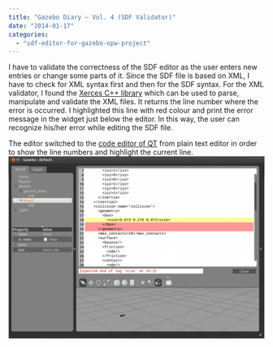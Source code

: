 ```yaml
---
title: "Gazebo Diary – Vol. 4 (SDF Validator)"
date: "2014-01-17"
categories: 
  - "sdf-editor-for-gazebo-opw-project"
---
```


I have to validate the correctness of the SDF editor as the user enters new entries or change some parts of it. Since the SDF file is based on XML, I have to check for XML syntax first and then for the SDF syntax. For the XML validator, I found the [Xerces C++ library](http://xerces.apache.org/xerces-c/) which can be used to parse, manipulate and validate the XML files. It returns the line number where the error is occurred. I highlighted this line with red colour and print the error message in the widget just below the editor. In this way, the user can recognize his/her error while editing the SDF file.

The editor switched to the [code editor of QT](http://qt-project.org/doc/qt-4.8/widgets-codeeditor.html) from plain text editor in order to show the line numbers and highlight the current line. ![SDFValidator_V1](/images/SdfValid2-1024x726.png)
